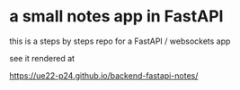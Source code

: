 # a small notes app in FastAPI

this is a steps by steps repo for a FastAPI / websockets app

see it rendered at

https://ue22-p24.github.io/backend-fastapi-notes/
